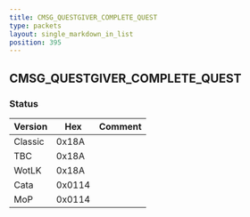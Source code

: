 ```yaml
---
title: CMSG_QUESTGIVER_COMPLETE_QUEST
type: packets
layout: single_markdown_in_list
position: 395
---
```


## CMSG_QUESTGIVER_COMPLETE_QUEST

### Status

Version    | Hex        | Comment
---------- | ---------- | ---------- 
Classic    | 0x18A      | 
TBC        | 0x18A      | 
WotLK      | 0x18A      | 
Cata       | 0x0114     | 
MoP        | 0x0114     | 